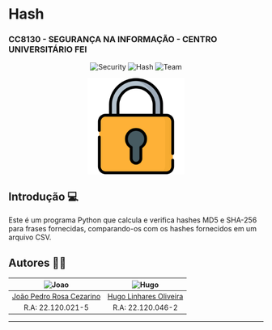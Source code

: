# Hash

### CC8130 - SEGURANÇA NA INFORMAÇÃO  - CENTRO UNIVERSITÁRIO FEI

<p align="center">
  <img alt="Security" src="https://img.shields.io/badge/Security-orange?style=for-the-badge&logo=software&logoColor=white"/>
  <img alt="Hash" src="https://img.shields.io/badge/-Hash-red?style=for-the-badge"/>
  <img alt="Team" src="https://img.shields.io/badge/-Team-green?style=for-the-badge"/>
</p>

<p align="center">
  <img alt="Logo" align="center" src="./images/hash.png" height="190"></img>
<p>

## Introdução 💻

Este é um programa Python que calcula e verifica hashes MD5 e SHA-256 para frases fornecidas, comparando-os com os hashes fornecidos em um arquivo CSV.

## Autores 👨‍💻
<center>

| <img src="https://avatars.githubusercontent.com/u/69048604?v=4" alt="Joao" width="150"/> | <img src="https://avatars.githubusercontent.com/u/72151253?v=4" alt="Hugo" width="150"/> |
|:-------------------------------------------------------------------------------------------:|:-------------------------------------------------------------------------------------------:|
| [João Pedro Rosa Cezarino](https://github.com/akajhon)                                      | [Hugo Linhares Oliveira](https://github.com/hugolinhareso)                                 |
| R.A: 22.120.021-5                                                                           | R.A: 22.120.046-2                                                                          |

</center>

***
